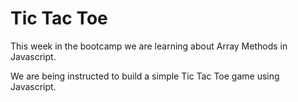 # Tic Tac Toe #

This week in the bootcamp we are learning about Array Methods in Javascript.

We are being instructed to build a simple Tic Tac Toe game using Javascript.